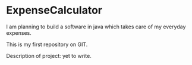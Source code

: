 # ExpenseCalculator

I am planning to build a software in java which takes care of my everyday expenses.

This is my first repository on GIT.

Description of project:
yet to write.
